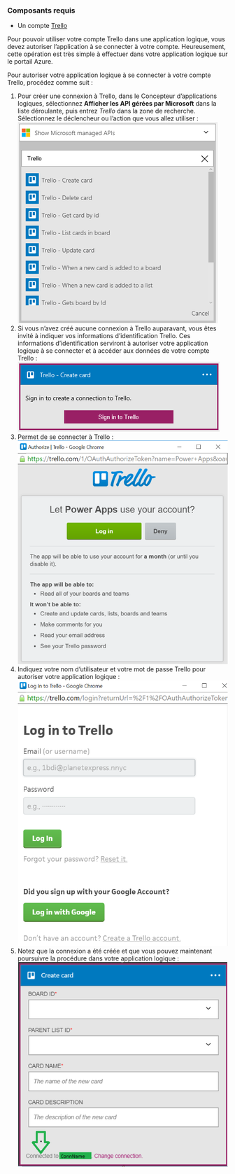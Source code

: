 ### <a name="prerequisites"></a>Composants requis
* Un compte [Trello](http://trello.com) 

Pour pouvoir utiliser votre compte Trello dans une application logique, vous devez autoriser l’application à se connecter à votre compte. Heureusement, cette opération est très simple à effectuer dans votre application logique sur le portail Azure. 

Pour autoriser votre application logique à se connecter à votre compte Trello, procédez comme suit :

1. Pour créer une connexion à Trello, dans le Concepteur d’applications logiques, sélectionnez **Afficher les API gérées par Microsoft** dans la liste déroulante, puis entrez *Trello* dans la zone de recherche. Sélectionnez le déclencheur ou l’action que vous allez utiliser :   
   ![](./media/connectors-create-api-trello/trello-1.png)
2. Si vous n’avez créé aucune connexion à Trello auparavant, vous êtes invité à indiquer vos informations d’identification Trello. Ces informations d’identification serviront à autoriser votre application logique à se connecter et à accéder aux données de votre compte Trello :  
   ![](./media/connectors-create-api-trello/trello-2.png) 
3. Permet de se connecter à Trello :  
   ![](./media/connectors-create-api-trello/trello-3.png)   
4. Indiquez votre nom d’utilisateur et votre mot de passe Trello pour autoriser votre application logique :  
   ![](./media/connectors-create-api-trello/trello-4.png)  
5. Notez que la connexion a été créée et que vous pouvez maintenant poursuivre la procédure dans votre application logique :   
   ![](./media/connectors-create-api-trello/trello-5.png)

